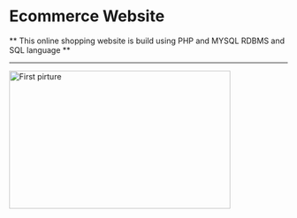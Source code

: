 # Ecommerce Website

** This online shopping website is build using PHP and MYSQL RDBMS and SQL language **

---

<img src="https://github.com/mynameisone/Main/blob/master/img/p1.PNG?raw=true" width = "400" height="250" alt="First pirture">




